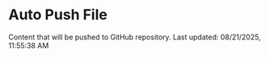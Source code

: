 # Auto Push File

Content that will be pushed to GitHub repository.
Last updated: 08/21/2025, 11:55:38 AM